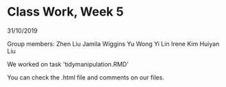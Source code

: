# Class Work, Week 5

31/10/2019

Group members: 
Zhen Liu
Jamila Wiggins 
Yu Wong
Yi Lin
Irene Kim
Huiyan Liu


We worked on task 'tidymanipulation.RMD'


You can check the .html file and comments on our files.


